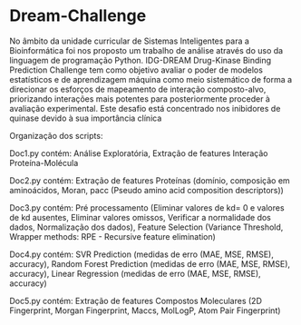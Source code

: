 # Dream-Challenge

No âmbito da unidade curricular de Sistemas Inteligentes para a Bioinformática foi nos proposto um trabalho de análise através do uso da linguagem de programação Python. IDG-DREAM Drug-Kinase Binding Prediction Challenge tem como objetivo avaliar o poder de modelos estatísticos e de aprendizagem máquina como meio sistemático de forma a direcionar os esforços de mapeamento de interação composto-alvo, priorizando interações mais potentes para posteriormente proceder à avaliação experimental. Este desafio está concentrado nos inibidores de quinase devido à sua importância clínica

Organização dos scripts:

Doc1.py contém: Análise Exploratória, Extração de features Interação Proteína-Molécula

Doc2.py contém: Extração de features Proteínas (domínio, composição em aminoácidos, Moran, pacc (Pseudo amino acid composition descriptors))

Doc3.py contém: Pré processamento (Eliminar valores de kd= 0 e valores de kd ausentes, Eliminar valores omissos, Verificar a normalidade dos dados, Normalização dos dados), Feature Selection (Variance Threshold, Wrapper methods: RPE - Recursive feature elimination)

Doc4.py contém: SVR Prediction (medidas de erro (MAE, MSE, RMSE), accuracy), Random Forest Prediction (medidas de erro (MAE, MSE, RMSE), accuracy), Linear Regression (medidas de erro (MAE, MSE, RMSE), accuracy)

Doc5.py contém: Extração de features Compostos Moleculares (2D Fingerprint, Morgan Fingerprint, Maccs, MolLogP, Atom Pair Fingerprint)

